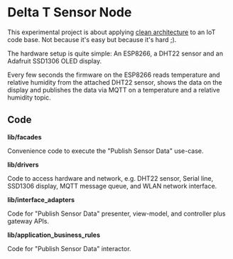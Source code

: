 # Delta T Sensor Node


This experimental project is about applying [clean architecture](https://github.com/r42sys/clean-architecture) to an IoT code base. Not because it's easy but because it's hard ;).

The hardware setup is quite simple: An ESP8266, a DHT22 sensor and an Adafruit SSD1306 OLED display.

Every few seconds the firmware on the ESP8266 reads temperature and relative humidity from the attached DHT22 sensor,
shows the data on the display and publishes the data via MQTT on a temperature and a relative humidity topic.

## Code

**lib/facades**

Convenience code to execute the "Publish Sensor Data" use-case.

**lib/drivers**

Code to access hardware and network, e.g. DHT22 sensor, Serial line, SSD1306 display, MQTT message queue, and WLAN 
network interface.

**lib/interface_adapters**

Code for "Publish Sensor Data" presenter, view-model, and controller plus gateway APIs.

**lib/application_business_rules**

Code for "Publish Sensor Data" interactor.
